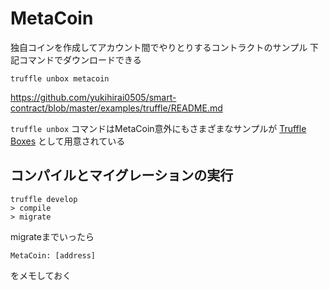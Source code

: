 # MetaCoin

独自コインを作成してアカウント間でやりとりするコントラクトのサンプル
下記コマンドでダウンロードできる

`truffle unbox metacoin`

https://github.com/yukihirai0505/smart-contract/blob/master/examples/truffle/README.md

`truffle unbox` コマンドはMetaCoin意外にもさまざまなサンプルが
[Truffle Boxes](http://truffleframework.com/boxes/) として用意されている

## コンパイルとマイグレーションの実行

```
truffle develop
> compile
> migrate
```

migrateまでいったら

`MetaCoin: [address]`

をメモしておく

